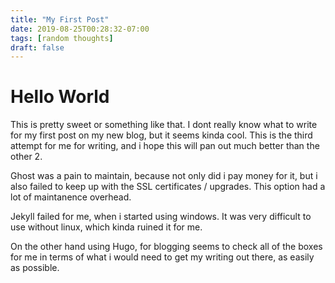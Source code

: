```yaml
---
title: "My First Post"
date: 2019-08-25T00:28:32-07:00
tags: [random thoughts]
draft: false
---
```


# Hello World

This is pretty sweet or something like that.
I dont really know what to write for my first post on my new blog, but it seems kinda cool.
This is the third attempt for me for writing, and i hope this will pan out much better than the other 2.

Ghost was a pain to maintain, because not only did i pay money for it, but i also failed to keep up with the SSL certificates / upgrades. This option had a lot of maintanence overhead.

Jekyll failed for me, when i started using windows.  It was very difficult to use without linux, which kinda ruined it for me.

On the other hand using Hugo, for blogging seems to check all of the boxes for me in terms of what i would need to get my writing out there, as easily as possible.

